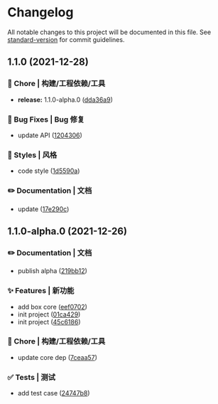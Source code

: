 # Changelog

All notable changes to this project will be documented in this file. See [standard-version](https://github.com/conventional-changelog/standard-version) for commit guidelines.

## 1.1.0 (2021-12-28)

### 🚀 Chore | 构建/工程依赖/工具

* **release:** 1.1.0-alpha.0 ([dda36a9](https://github.com/Keylenn/boxjs/commit/dda36a9ad2056fe60516f2add390b51e978b5851))

### 🐛 Bug Fixes | Bug 修复

* update API ([1204306](https://github.com/Keylenn/boxjs/commit/1204306fa1cb4927abe828afffb445eb2b2398cf))


### 💄 Styles | 风格

* code style ([1d5590a](https://github.com/Keylenn/boxjs/commit/1d5590a81c8b41a758787c4fe3aae48d57858387))


### ✏️ Documentation | 文档

* update ([17e290c](https://github.com/Keylenn/boxjs/commit/17e290ccd23280af12519f5b485635f4cdbcbf1c))

## 1.1.0-alpha.0 (2021-12-26)


### ✏️ Documentation | 文档

* publish alpha ([219bb12](https://github.com/Keylenn/boxjs/commit/219bb12819eab9507449e1068159f6a51853f450))


### ✨ Features | 新功能

* add box core ([eef0702](https://github.com/Keylenn/boxjs/commit/eef070205d93d2eedaee10284acec207e3655a64))
* init project ([01ca429](https://github.com/Keylenn/boxjs/commit/01ca429635442b6a305dd6605a19335e25d358fd))
* init project ([45c6186](https://github.com/Keylenn/boxjs/commit/45c61862d85e0431d2383dee1ffe0ce545526375))


### 🚀 Chore | 构建/工程依赖/工具

* update core dep ([7ceaa57](https://github.com/Keylenn/boxjs/commit/7ceaa572d10f3bb83b0328f501976cb124023bcd))


### ✅ Tests | 测试

* add test case ([24747b8](https://github.com/Keylenn/boxjs/commit/24747b84ec1c5cf3d5e8efdca7da11a48b257ca2))
